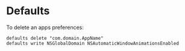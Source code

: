 # Defaults

To delete an apps preferences:

	defaults delete "com.domain.AppName"
    defaults write NSGlobalDomain NSAutomaticWindowAnimationsEnabled
